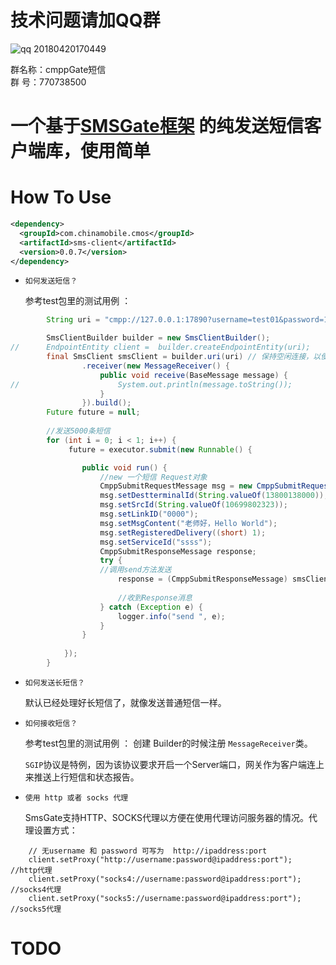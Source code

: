 # 技术问题请加QQ群
![qq 20180420170449](https://user-images.githubusercontent.com/7598107/39042453-6fcfaac0-44bd-11e8-94bf-101c8dad8400.png)

群名称：cmppGate短信
<br/>群   号：770738500

# 一个基于[SMSGate框架](https://github.com/Lihuanghe/SMSGate) 的纯发送短信客户端库，使用简单



# How To Use

```xml
<dependency>
  <groupId>com.chinamobile.cmos</groupId>
  <artifactId>sms-client</artifactId>
  <version>0.0.7</version>
</dependency>
```

- `如何发送短信？`

  参考test包里的测试用例 ：
  
```java
		String uri = "cmpp://127.0.0.1:17890?username=test01&password=1qaz2wsx&version=32&spcode=10086&msgsrc=test01&serviceid=000000&window=32&maxchannel=1";

		SmsClientBuilder builder = new SmsClientBuilder();
//		EndpointEntity client =  builder.createEndpointEntity(uri);
		final SmsClient smsClient = builder.uri(uri) // 保持空闲连接，以便能接收上行或者状态报告消息
				.receiver(new MessageReceiver() {
					public void receive(BaseMessage message) {
//						System.out.println(message.toString());
					}
				}).build();
		Future future = null;
		
		//发送5000条短信
		for (int i = 0; i < 1; i++) {
			 future = executor.submit(new Runnable() {

				public void run() {
					//new 一个短信 Request对象
					CmppSubmitRequestMessage msg = new CmppSubmitRequestMessage();
					msg.setDestterminalId(String.valueOf(13800138000));
					msg.setSrcId(String.valueOf(10699802323));
					msg.setLinkID("0000");
					msg.setMsgContent("老师好，Hello World");
					msg.setRegisteredDelivery((short) 1);
					msg.setServiceId("ssss");
					CmppSubmitResponseMessage response;
					try {
					//调用send方法发送
						response = (CmppSubmitResponseMessage) smsClient.send(msg);
						
						//收到Response消息
					} catch (Exception e) {
						logger.info("send ", e);
					}
				}
				
			});
		}
```
- `如何发送长短信？`

  默认已经处理好长短信了，就像发送普通短信一样。

- `如何接收短信？`

  参考test包里的测试用例 ： 创建 Builder的时候注册 `MessageReceiver`类。
  
  `SGIP`协议是特例，因为该协议要求开启一个Server端口，网关作为客户端连上来推送上行短信和状态报告。

- `使用 http 或者 socks 代理`

  SmsGate支持HTTP、SOCKS代理以方便在使用代理访问服务器的情况。代理设置方式：

```
	// 无username 和 password 可写为  http://ipaddress:port
	client.setProxy("http://username:password@ipaddress:port");  //http代理
	client.setProxy("socks4://username:password@ipaddress:port");  //socks4代理
	client.setProxy("socks5://username:password@ipaddress:port");  //socks5代理

```

# TODO




